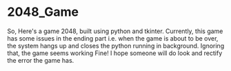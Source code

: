 # 2048_Game
So, Here's a game 2048, built using python and tkinter. Currently, this game has some issues in the ending part i.e. when the game is about to be over, the system hangs up and closes the python running in background. Ignoring that, the game seems working Fine! I hope someone will do look and rectify the error the game has.
